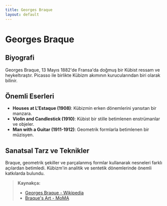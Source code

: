 ```yaml
---
title: Georges Braque
layout: default
---
```


# Georges Braque

## Biyografi

Georges Braque, 13 Mayıs 1882'de Fransa'da doğmuş bir Kübist ressam ve heykeltıraştır. Picasso ile birlikte Kübizm akımının kurucularından biri olarak bilinir.

## Önemli Eserleri

- **Houses at L’Estaque (1908)**: Kübizmin erken dönemlerini yansıtan bir manzara.
- **Violin and Candlestick (1910)**: Kübist bir stille betimlenen enstrümanlar ve objeler.
- **Man with a Guitar (1911-1912)**: Geometrik formlarla betimlenen bir müzisyen.

## Sanatsal Tarz ve Teknikler

Braque, geometrik şekiller ve parçalanmış formlar kullanarak nesneleri farklı açılardan betimledi. Kübizm'in analitik ve sentetik dönemlerinde önemli katkılarda bulundu.

> **Kaynakça:**
> - [Georges Braque - Wikipedia](https://en.wikipedia.org/wiki/Georges_Braque)
> - [Braque's Art - MoMA](https://www.moma.org/artists/727)
